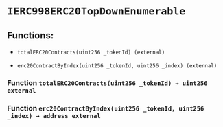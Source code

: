 # `IERC998ERC20TopDownEnumerable`

## Functions:

- `totalERC20Contracts(uint256 _tokenId) (external)`

- `erc20ContractByIndex(uint256 _tokenId, uint256 _index) (external)`

### Function `totalERC20Contracts(uint256 _tokenId) → uint256 external`

### Function `erc20ContractByIndex(uint256 _tokenId, uint256 _index) → address external`
